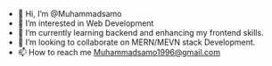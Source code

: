 - 👋 Hi, I’m @Muhammadsamo
- 👀 I’m interested in Web Development
- 🌱 I’m currently learning backend and enhancing my frontend skills.
- 💞️ I’m looking to collaborate on MERN/MEVN stack Development.
- 📫 How to reach me Muhammadsamo1996@gmail.com

<!---
Muhammadsamo/Muhammadsamo is a ✨ special ✨ repository because its `README.md` (this file) appears on your GitHub profile.
You can click the Preview link to take a look at your changes.
--->
